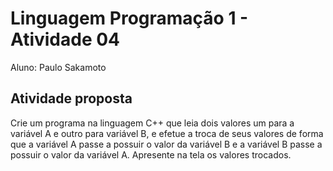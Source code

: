 # Linguagem Programação 1 - Atividade 04

Aluno: Paulo Sakamoto

## Atividade proposta

Crie um programa na linguagem C++ que leia dois valores um para a
variável A e outro para variável B, e efetue a troca de seus valores
de forma que a variável A passe a possuir o valor da variável B e a
variável B passe a possuir o valor da variável A. Apresente na tela os
valores trocados.